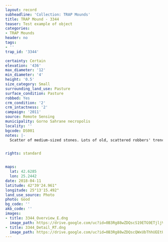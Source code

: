 ```yaml
---
layout: record
subheadline: 'Collection: TRAP Mounds'
title: TRAP Mound - 3344
teaser: Test example of object
categories:
- TRAP Mounds
header: no
tags:
- ''
trap_id: '3344'

certainty: Certain
elevation: '436'
max_diameter: '12'
min_diameter: '4'
height: '0.5'
size_category: Small
surrounding_land_use: Pasture
surface_condition: Pasture
robbed: Yes
crm_condition: '2'
crm_intactness: '2'
campaign: '2011'
source: Remote Sensing
municipality: Gorno Sahrane necropolis
locality: ''
bgcode: DS001
notes: |-
  Scatter of medium-sized stones. Lots of old, scattered robbers' trench's.


rights: standard


maps:
  lat: 42.6285
  lon: 25.2442
date: 2018-04-11
latitude: 42°39'24.961"
longitude: 25°13'15.492"
land_use_source: Photo
photo: Good
bg_code: ''
akb_code: ''
images:
- title: 3344_Overview_E.dng
  image_path: https://drive.google.com/uc?id=0B3Rg88wZDQscS19ETG9ETjljVEU
- title: 3344_Detail_RT.dng
  image_path: https://drive.google.com/uc?id=0B3Rg88wZDQscQWxUbThhUEEtU2M
---
```

